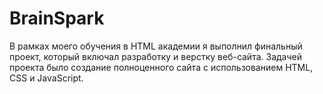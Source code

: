 # BrainSpark
В рамках моего обучения в HTML академии я выполнил финальный проект, который включал разработку и верстку веб-сайта. Задачей проекта было создание полноценного сайта с использованием HTML, CSS и JavaScript.
